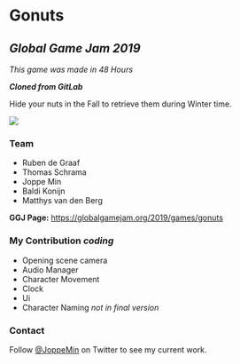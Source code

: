 # Gonuts
## _Global Game Jam 2019_
_This game was made in 48 Hours_

_**Cloned from GitLab**_

Hide your nuts in the Fall to retrieve them during Winter time.

![](https://media.giphy.com/media/uTLVRMrmG2v0IJL827/giphy.gif)


### Team
- Ruben de Graaf
- Thomas Schrama
- Joppe Min
- Baldi Konijn
- Matthys van den Berg

**GGJ Page:**
https://globalgamejam.org/2019/games/gonuts

### My Contribution _coding_
- Opening scene camera
- Audio Manager
- Character Movement
- Clock
- Ui
- Character Naming _not in final version_

### Contact
Follow [@JoppeMin](https://twitter.com/JoppeMin) on Twitter to see my current work.
